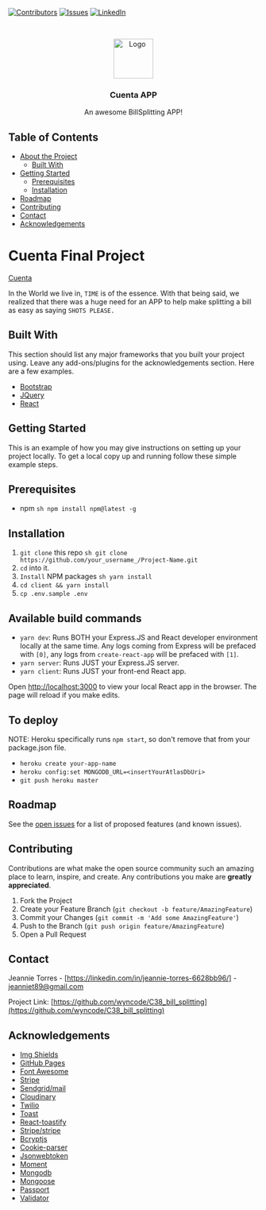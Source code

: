<!-- PROJECT SHIELDS -->
<!--
*** I'm using markdown "reference style" links for readability.
*** Reference links are enclosed in brackets [ ] instead of parentheses ( ).
*** See the bottom of this document for the declaration of the reference variables
-->
[![Contributors][contributors-shield]][contributors-url]
[![Issues][issues-shield]][issues-url]
[![LinkedIn][linkedin-shield]][linkedin-url]

<!-- PROJECT LOGO -->
<br />
<p align="center">
  <a href=https://github.com/wyncode/C38_bill_splitting">
    <img src="https://res.cloudinary.com/jeanniet89/image/upload/v1598822858/Cuenta%20App/Cuenta_shield_yis559.png" alt="Logo" width="80" height="80">
  </a>

  <h3 align="center">Cuenta APP</h3>

  <p align="center">
    An awesome BillSplitting APP!
  </p>
</p>

<!-- TABLE OF CONTENTS -->
## Table of Contents

* [About the Project](#about-the-project)
  * [Built With](#built-with)
* [Getting Started](#getting-started)
  * [Prerequisites](#prerequisites)
  * [Installation](#installation)
* [Roadmap](#roadmap)
* [Contributing](#contributing)
* [Contact](#contact)
* [Acknowledgements](#acknowledgements)

<!-- ABOUT THE PROJECT -->
# Cuenta Final Project

[Cuenta](https://cuenta-final-app.herokuapp.com/ )

In the World we live in, `TIME` is of the essence. With that being said, we realized that there was a huge need for an APP to help make splitting a bill as easy as saying `SHOTS PLEASE.` 

## Built With
This section should list any major frameworks that you built your project using. Leave any add-ons/plugins for the acknowledgements section. Here are a few examples.
* [Bootstrap](https://getbootstrap.com)
* [JQuery](https://jquery.com)
* [React](https://react.com)

<!-- GETTING STARTED -->
## Getting Started

This is an example of how you may give instructions on setting up your project locally.
To get a local copy up and running follow these simple example steps.

## Prerequisites

* npm
``sh
npm install npm@latest -g
``

## Installation

1. `git clone` this repo
``sh
git clone https://github.com/your_username_/Project-Name.git
``
2. `cd` into it.
3. `Install` NPM packages
``sh
yarn install
``
4. `cd client && yarn install`
5. `cp .env.sample .env`

## Available build commands

- `yarn dev`: Runs BOTH your Express.JS and React developer environment locally at the same time. Any logs coming from Express will be prefaced with `[0]`, any logs from `create-react-app` will be prefaced with `[1]`.
- `yarn server`: Runs JUST your Express.JS server.
- `yarn client`: Runs JUST your front-end React app.

Open [http://localhost:3000](http://localhost:3000) to view your local React app in the browser. The page will reload if you make edits.

## To deploy

NOTE: Heroku specifically runs `npm start`, so don't remove that from your package.json file.

- `heroku create your-app-name`
- `heroku config:set MONGODB_URL=<insertYourAtlasDbUri>`
- `git push heroku master`

<!-- ROADMAP -->
## Roadmap

See the [open issues](https://github.com/othneildrew/Best-README-Template/issues) for a list of proposed features (and known issues).

<!-- CONTRIBUTING -->
## Contributing

Contributions are what make the open source community such an amazing place to learn, inspire, and create. 
Any contributions you make are **greatly appreciated**.

1. Fork the Project
2. Create your Feature Branch (`git checkout -b feature/AmazingFeature`)
3. Commit your Changes (`git commit -m 'Add some AmazingFeature'`)
4. Push to the Branch (`git push origin feature/AmazingFeature`)
5. Open a Pull Request

<!-- CONTACT -->
## Contact

Jeannie Torres - [https://linkedin.com/in/jeannie-torres-6628bb96/] - jeanniet89@gmail.com

Project Link: [https://github.com/wyncode/C38_bill_splitting](https://github.com/wyncode/C38_bill_splitting)

<!-- ACKNOWLEDGEMENTS -->
## Acknowledgements

* [Img Shields](https://shields.io)
* [GitHub Pages](https://pages.github.com)
* [Font Awesome](https://fontawesome.com)
* [Stripe](https://stripe.com/)
* [Sendgrid/mail](https://sendgrid.com/)
* [Cloudinary](https://cloudinary.com/)
* [Twilio](https://www.twilio.com/messaging)
* [Toast](https://www.toast.com/kr)
* [React-toastify](https://www.npmjs.com/package/react-toastify)
* [Stripe/stripe](https://www.npmjs.com/package/react-stripe-elements)
* [Bcryptjs](https://coderrocketfuel.com/article/using-bcrypt-to-hash-and-check-passwords-in-node-js)
* [Cookie-parser](https://riptutorial.com/node-js/example/6012/using-a-template-engine)
* [Jsonwebtoken](https://jwt.io/introduction/)
* [Moment](https://momentjs.com/)
* [Mongodb](https://www.mongodb.com/)
* [Mongoose](https://medium.com/swlh/connecting-a-node-application-to-mongodb-using-mongoose-devdocs-3c924431efce)
* [Passport](https://www.mokuji.me/article/passport-hashing-remember)
* [Validator](https://yarnpkg.com/package/validator)

<!-- MARKDOWN LINKS & IMAGES -->
[contributors-shield]: https://img.shields.io/github/contributors/wyncode/C38_bill_splitting.svg?style=flat-square
[contributors-url]: https://github.com/wyncode/C38_bill_splitting/graphs/contributors
[linkedin-shield]: https://img.shields.io/badge/-LinkedIn-black.svg?style=flat-square&logo=linkedin&colorB=555
[linkedin-url]: https://linkedin.com/in/jeannie-torres-6628bb96/
[issues-shield]: https://img.shields.io/github/issues/wyncode/C38_bill_splitting.svg?style=flat-square
[issues-url]: https://github.com/wyncode/C38_bill_splitting/issues